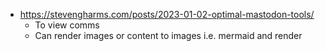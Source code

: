 - https://stevengharms.com/posts/2023-01-02-optimal-mastodon-tools/
  - To view comms
  - Can render images or content to images i.e. mermaid and render